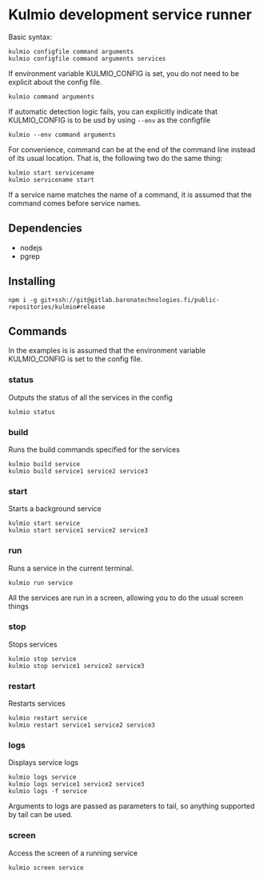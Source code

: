 # Kulmio development service runner

Basic syntax:

    kulmio configfile command arguments
    kulmio configfile command arguments services
    
If environment variable KULMIO_CONFIG is set, you do not need to be explicit about the config file.
    
    kulmio command arguments
    
If automatic detection logic fails, you can explicitly indicate that KULMIO_CONFIG is to be usd by
using `--env` as the configfile

    kulmio --env command arguments
    
For convenience, command can be at the end of the command line instead of its usual location. That is,
the following two do the same thing:

    kulmio start servicename
    kulmio servicename start
    
If a service name matches the name of a command, it is assumed that the command comes before
service names. 

## Dependencies

- nodejs
- pgrep

## Installing

    npm i -g git+ssh://git@gitlab.baronatechnologies.fi/public-repositories/kulmio#release
    
## Commands

In the examples is is assumed that the environment variable KULMIO_CONFIG is set to the config file.

### status

Outputs the status of all the services in the config

    kulmio status
  
### build

Runs the build commands specified for the services

    kulmio build service
    kulmio build service1 service2 service3
    
### start

Starts a background service

    kulmio start service
    kulmio start service1 service2 service3
    
### run

Runs a service in the current terminal.

    kulmio run service
    
All the services are run in a screen, allowing you to do the usual screen things

### stop

Stops services

    kulmio stop service 
    kulmio stop service1 service2 service3
    
### restart

Restarts services 

    kulmio restart service 
    kulmio restart service1 service2 service3
    
### logs

Displays service logs

    kulmio logs service
    kulmio logs service1 service2 service3
    kulmio logs -f service
    
Arguments to logs are passed as parameters to tail, so anything supported by tail can be used.

### screen

Access the screen of a running service

    kulmio screen service
    
